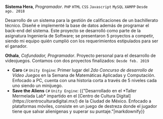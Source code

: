 <div class="row2">
  <strong>Sistema Hera</strong>, <em>Programador</em>. <code class="code-aparte">PHP</code>
  <code class="code-aparte">HTML</code>
  <code class="code-aparte">CSS</code>
  <code class="code-aparte">Javascript</code>
  <code class="code-aparte">MySQL</code>
  <code class="code-aparte">XAMPP</code>
  <code class="fecha">Desde ago. 2018</code>
  <p>
    Desarrollo de un sistema para la gestión de calificaciones de un bachillerato técnico. Diseñé e implementé la base de datos además de programar el back-end del sistema. Este proyecto se desarrolló como parte de la asignatura Ingeniería de Software; se presentaron 5 proyectos a competir, siendo mi equipo quién cumplió con los requerimientos estipulados para ser el ganador.
  </p>
</div>
<div class="row2">
  <strong>Othala</strong>, <em>Cofundador, Programador</em>.
  Proyecto personal para el desarrollo de videojuegos. Contamos con dos proyectos finalizados:
  <code class="fecha">Desde feb. 2019</code>
</div>

<div class="row2">
  <ul>
    <li>
      <strong>Caro</strong> <code class="code-aparte">C#</code> <code class="code-aparte">Unity Engine</code>:
      Primer lugar del <em>2do Concurso de desarrollo de Video Juegos</em> en la Semana de Matemáticas Aplicadas y Computación. Enfocado a PC, cuenta con una historia corta a través de 5 niveles cada uno siendo un minijuego.
    </li>
    <li>
      <strong>Save the Aliens</strong> <code class="code-aparte">C#</code> <code class="code-aparte">Unity Engine</code>: {{"Desarrollado en el *Taller Mermelada Lab* impartido en el [Centro de Cultura Digital](https://centroculturadigital.mx/) de la Ciudad de México. Enfocado a plataformas móviles, consiste en un juego de destreza donde el jugador tiene que salvar alienígenas y superar su puntaje."|markdownify}} <!-- Agregar mas sobre el juego -->
    </li>
  </ul>
</div>
